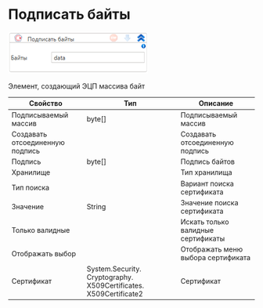 # Подписать байты

![](<../../../../.gitbook/assets/image (596).png>)

Элемент, создающий ЭЦП массива байт

| Свойство                        | Тип                                                               | Описание                           |
| ------------------------------- | ----------------------------------------------------------------- | ---------------------------------- |
| Подписываемый массив            | byte\[]                                                           | Подписываемый массив               |
| Создавать отсоединенную подпись |                                                                   | Создавать отсоединенную подпись    |
| Подпись                         | byte\[]                                                           | Подпись байтов                     |
| Хранилище                       |                                                                   | Тип хранилища                      |
| Тип поиска                      |                                                                   | Вариант поиска сертификата         |
| Значение                        | String                                                            | Значение поиска сертификата        |
| Только валидные                 |                                                                   | Искать только валидные сертификаты |
| Отображать выбор                |                                                                   | Отображать меню выбора сертификата |
| Сертификат                      | System.Security. Cryptography. X509Certificates. X509Certificate2 | Сертификат                         |

